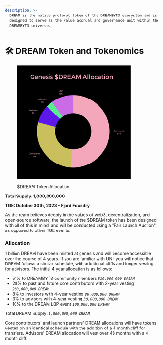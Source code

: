 ```yaml
---
description: >-
  DREAM is the native protocol token of the DREAMBYT3 ecosystem and is currently
  designed to serve as the value accrual and governance unit within the
  DREAMBYT3 universe.
---
```


# 🛠 DREAM Token and Tokenomics



<figure><img src="../.gitbook/assets/DREAM_Tokenomics_Black_BG.png" alt="" width="375"><figcaption><p>$DREAM Token Allocation</p></figcaption></figure>

**Total Supply: 1,000,000,000**

**TGE: October 30th, 2023 - Fjord Foundry**

As the team believes deeply in the values of web3, decentralization, and open-source software, the launch of the $DREAM token has been designed with all of this in mind, and will be conducted using a "Fair Launch Auction", as opposed to other TGE events.&#x20;

### **Allocation**

1 billion DREAM have been minted at genesis and will become accessible over the course of 4 years. If you are familiar with UNI, you will notice that DREAM follows a similar schedule, with additional cliffs and longer vesting for advisors. The initial 4 year allocation is as follows:&#x20;

* 51% to DREAMBYT3 community members _`510,000,000 DREAM`_&#x20;
* 28% to past and future core contributors with 2-year vesting _`280,000,000 DREAM`_&#x20;
* 8% to investors with 4-year vesting _`80,000,000 DREAM`_&#x20;
* 3% to advisors with 4-year vesting _`30,000,000 DREAM`_&#x20;
* 10% to the DREAM LBP event _`100,000,000 DREAM`_&#x20;

Total DREAM Supply: _`1,000,000,000 DREAM`_&#x20;

Core contributors' and launch partners' DREAM allocations will have tokens vested on an identical schedule with the addition of a 4 month cliff for transfers. Advisors' DREAM allocation will vest over 48 months with a 4 month cliff.
